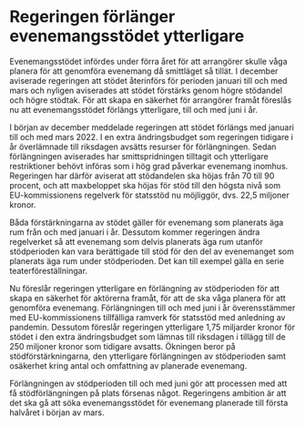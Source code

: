 # Regeringen förlänger evenemangsstödet ytterligare

Evenemangsstödet infördes under förra året för att arrangörer skulle våga planera för att genomföra evenemang då smittläget så tillät. I december aviserade regeringen att stödet återinförs för perioden januari till och med mars och nyligen aviserades att stödet förstärks genom högre stödandel och högre stödtak. För att skapa en säkerhet för arrangörer framåt föreslås nu att evenemangsstödet förlängs ytterligare, till och med juni i år.


I början av december meddelade regeringen att stödet förlängs med januari till och med mars 2022\. I en extra ändringsbudget som regeringen tidigare i år överlämnade till riksdagen avsätts resurser för förlängningen. Sedan förlängningen aviserades har smittspridningen tilltagit och ytterligare restriktioner behövt införas som i hög grad påverkar evenemang inomhus. Regeringen har därför aviserat att stödandelen ska höjas från 70 till 90 procent, och att maxbeloppet ska höjas för stöd till den högsta nivå som EU\-kommissionens regelverk för statsstöd nu möjliggör, dvs. 22,5 miljoner kronor.

Båda förstärkningarna av stödet gäller för evenemang som planerats äga rum från och med januari i år. Dessutom kommer regeringen ändra regelverket så att evenemang som delvis planerats äga rum utanför stödperioden kan vara berättigade till stöd för den del av evenemanget som planerats äga rum under stödperioden. Det kan till exempel gälla en serie teaterföreställningar.

Nu föreslår regeringen ytterligare en förlängning av stödperioden för att skapa en säkerhet för aktörerna framåt, för att de ska våga planera för att genomföra evenemang. Förlängningen till och med juni i år överensstämmer med EU\-kommissionens tillfälliga ramverk för statsstöd med anledning av pandemin. Dessutom föreslår regeringen ytterligare 1,75 miljarder kronor för stödet i den extra ändringsbudget som lämnas till riksdagen i tillägg till de 250 miljoner kronor som tidigare avsatts. Ökningen beror på stödförstärkningarna, den ytterligare förlängningen av stödperioden samt osäkerhet kring antal och omfattning av planerade evenemang.

Förlängningen av stödperioden till och med juni gör att processen med att få stödförlängningen på plats försenas något. Regeringens ambition är att det ska gå att söka evenemangsstödet för evenemang planerade till första halvåret i början av mars.
